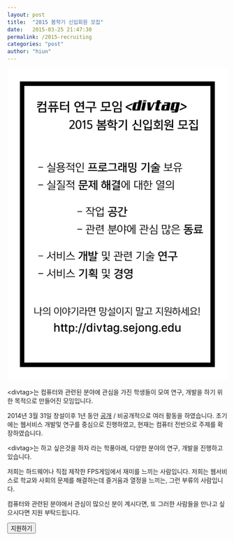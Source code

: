 ```yaml
---
layout: post
title:  "2015 봄학기 신입회원 모집"
date:   2015-03-25 21:47:30
permalink: /2015-recruiting
categories: "post"
author: "hiun"
---
```

<center><img src="../img/post/2015-recruiting-poster.png" class="poster"></center>

<span class="divtag">&lt;divtag&gt;</span>는 컴퓨터와 관련된 분야에 관심을 가진 학생들이 모여 연구, 개발을 하기 위한 목적으로 만들어진 모임입니다. 

2014년 3월 31일 창설이후 1년 동안 [공개](/history/) / 비공개적으로 여러 활동을 하였습니다. 초기에는 웹서비스 개발및 연구를 중심으로 진행하였고, 현재는 컴퓨터 전반으로 주제를 확장하였습니다. 

<span class="divtag">&lt;divtag&gt;</span>는 하고 싶은것을 하자 라는 학풍아래, 다양한 분야의 연구, 개발을 진행하고 있습니다. 

저희는 하드웨어나 직접 제작한 FPS게임에서 재미를 느끼는 사람입니다. 저희는 웹서비스로 학교와 사회의 문제를 해결하는데 즐거움과 열정을 느끼는, 그런 부류의 사람입니다.

컴퓨터와 관련된 분야에서 관심이 많으신 분이 계시다면, 또 그러한 사람들을 만나고 싶으시다면 지원 부탁드립니다.

<a href="https://docs.google.com/forms/d/1pnBbCG1ymibZ4NMkzqwXviJ2LyEdGQ-hlrZE5p2VYVM/viewform" target="blank"><button type="button" class="btn btn-info">지원하기</button></a>